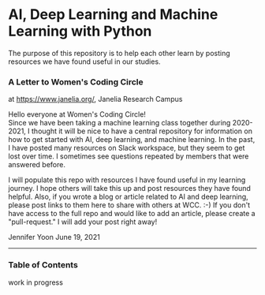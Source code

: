 # AI, Deep Learning and Machine Learning with Python  

The purpose of this repository is to help each other learn by posting resources we have found useful in our studies.  

### A Letter to Women's Coding Circle
at https://www.janelia.org/, Janelia Research Campus  

Hello everyone at Women's Coding Circle!  
Since we have been taking a machine learning class together during 2020-2021, I thought it will be nice to have a central repository for information on how to get started with AI,  deep learning, and machine learning.  In the past, I have posted many resources on Slack workspace, but they seem to get lost over time.  I sometimes see questions repeated by members that were answered before.

I will populate this repo with resources I have found useful in my learning journey.  I hope others will take this up and post resources they have found helpful.  Also, if you wrote a blog or article related to AI and deep learning, please post links to them here to share with others at WCC. :-)  If you don't have access to the full repo and would like to add an article, please create a "pull-request."  I will add your post right away!  

Jennifer Yoon
June 19, 2021  

----  

### Table of Contents

work in progress


